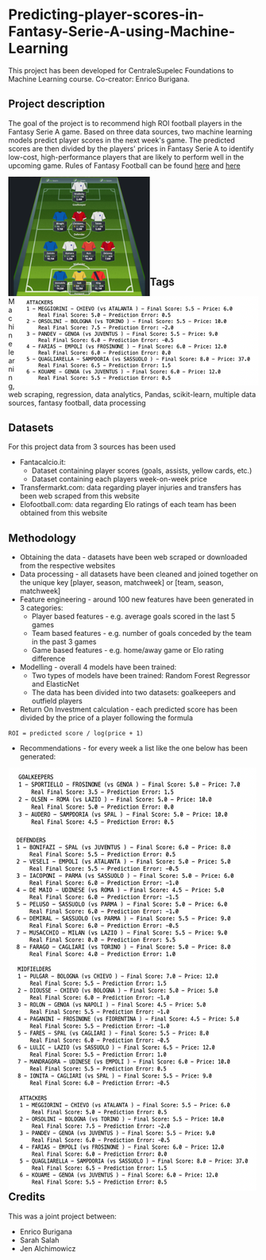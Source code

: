 # Predicting-player-scores-in-Fantasy-Serie-A-using-Machine-Learning
This project has been developed for CentraleSupelec Foundations to Machine Learning course. Co-creator: Enrico Burigana.

## Project description
The goal of the project is to recommend high ROI football players in the Fantasy Serie A game. Based on three data sources, two machine learning models predict player scores in the next week's game. The predicted scores are then divided by the players' prices in Fantasy Serie A to identify low-cost, high-performance players that are likely to perform well in the upcoming game. Rules of Fantasy Football can be found [here](https://fantaera.com/regolamento) and [here](https://www.premierleague.com/news/1252542)

<a href="url"><img src="utils/fantasy_football.png" align="left" height="240" width="285" ></a>
<br/>
<a href="url"><img src="utils/recommendations_attackers.png" align="right" height="180" width="490" ></a>
<br/><br/><br/><br/><br/><br/><br/><br/><br/>

## Tags
Machine learning, web scraping, regression, data analytics, Pandas, scikit-learn, multiple data sources, fantasy football, data processing

## Datasets
For this project data from 3 sources has been used
- Fantacalcio.it:
  - Dataset containing player scores (goals, assists, yellow cards, etc.)
  - Dataset containing each players week-on-week price
- Transfermarkt.com: data regarding player injuries and transfers has been web scraped from this website
- Elofootball.com: data regarding Elo ratings of each team has been obtained from this website

## Methodology
- Obtaining the data - datasets have been web scraped or downloaded from the respective websites
- Data processing - all datasets have been cleaned and joined together on the unique key [player, season, matchweek] or [team, season, matchweek]
- Feature engineering - around 100 new features have been generated in 3 categories:
  - Player based features - e.g. average goals scored in the last 5 games
  - Team based features - e.g. number of goals conceded by the team in the past 3 games
  - Game based features - e.g. home/away game or Elo rating difference
- Modelling - overall 4 models have been trained:
  - Two types of models have been trained: Random Forest Regressor and ElasticNet
  - The data has been divided into two datasets: goalkeepers and outfield players
- Return On Investment calculation - each predicted score has been divided by the price of a player following the formula
```
ROI = predicted score / log(price + 1)
```
- Recommendations - for every week a list like the one below has been generated:  <br/>

<a href="url"><img src="utils/recommendations_goalkeepers.png" align="left" height="130" width="500" ></a>
<a href="url"><img src="utils/recommendations_defenders.png" align="left" height="260" width="500" ></a>
<a href="url"><img src="utils/recommendations_midfielders.png" align="left" height="260" width="500" ></a>
<a href="url"><img src="utils/recommendations_attackers.png" align="left" height="200" width="500" ></a>

<br/><br/><br/><br/><br/><br/><br/><br/><br/><br/><br/><br/><br/><br/><br/><br/><br/><br/><br/><br/><br/><br/><br/><br/><br/><br/><br/><br/><br/><br/><br/><br/><br/><br/><br/><br/>

## Credits
This was a joint project between:
- Enrico Burigana
- Sarah Salah
- Jen Alchimowicz

